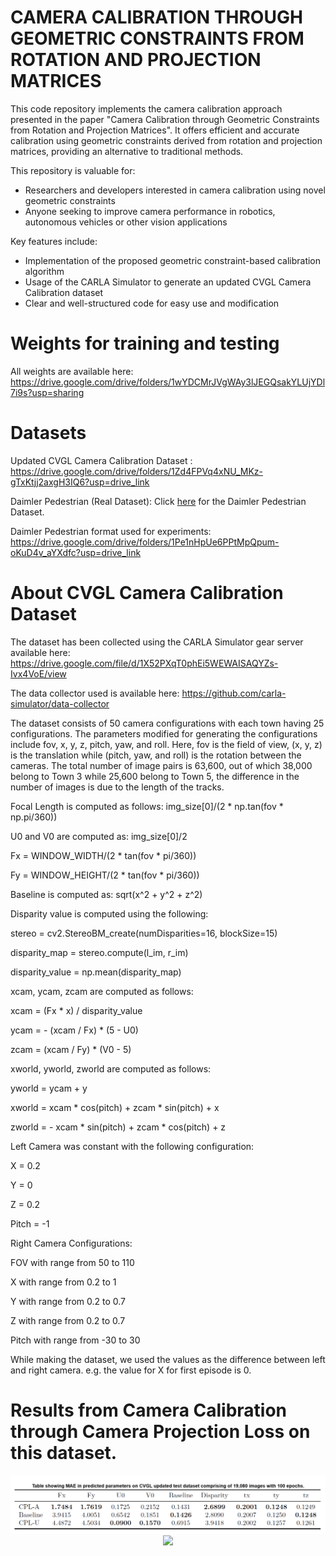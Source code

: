 # CAMERA CALIBRATION THROUGH GEOMETRIC CONSTRAINTS FROM ROTATION AND PROJECTION MATRICES

This code repository implements the camera calibration approach presented in the paper "Camera Calibration through Geometric Constraints from Rotation and Projection Matrices". It offers efficient and accurate calibration using geometric constraints derived from rotation and projection matrices, providing an alternative to traditional methods.

This repository is valuable for:

- Researchers and developers interested in camera calibration using novel geometric constraints
- Anyone seeking to improve camera performance in robotics, autonomous vehicles or other vision applications

Key features include:

- Implementation of the proposed geometric constraint-based calibration algorithm
- Usage of the CARLA Simulator to generate an updated CVGL Camera Calibration dataset
- Clear and well-structured code for easy use and modification

# Weights for training and testing

All weights are available here:  https://drive.google.com/drive/folders/1wYDCMrJVgWAy3lJEGQsakYLUjYDl7i9s?usp=sharing

# Datasets

Updated CVGL Camera Calibration Dataset :
https://drive.google.com/drive/folders/1Zd4FPVq4xNU_MKz-gTxKtjj2axgH3IQ6?usp=drive_link

Daimler Pedestrian (Real Dataset): Click [here](https://www.gavrila.net/Datasets/Daimler_Pedestrian_Benchmark_D/Daimler_Stereo_Ped__Detection_/daimler_stereo_ped__detection_.html) for the Daimler Pedestrian Dataset.

Daimler Pedestrian format used for experiments:
https://drive.google.com/drive/folders/1Pe1nHpUe6PPtMpQpum-oKuD4v_aYXdfc?usp=drive_link

# About CVGL Camera Calibration Dataset

The dataset has been collected using the CARLA Simulator gear server available here: https://drive.google.com/file/d/1X52PXqT0phEi5WEWAISAQYZs-Ivx4VoE/view

The data collector used is available here: https://github.com/carla-simulator/data-collector

The dataset consists of 50 camera configurations with each town having 25 configurations. The parameters modified for generating the configurations include fov, x, y, z, pitch, yaw, and roll. Here, fov is the field of view, (x, y, z) is the translation while (pitch, yaw, and roll) is the rotation between the cameras. The total number of image pairs is 63,600, out of which 38,000 belong to Town 3 while 25,600 belong to Town 5, the difference in the number of images is due to the length of the tracks.

Focal Length is computed as follows: img_size[0]/(2 * np.tan(fov * np.pi/360))

U0 and V0 are computed as: img_size[0]/2

Fx = WINDOW_WIDTH/(2 * tan(fov * pi/360))

Fy = WINDOW_HEIGHT/(2 * tan(fov * pi/360))

Baseline is computed as: sqrt(x^2 + y^2 + z^2)

Disparity value is computed using the following:

stereo = cv2.StereoBM_create(numDisparities=16, blockSize=15)

disparity_map = stereo.compute(l_im, r_im)

disparity_value = np.mean(disparity_map)

xcam, ycam, zcam are computed as follows:

xcam = (Fx * x) / disparity_value
 
ycam = - (xcam / Fx) * (5 - U0)
                
zcam = (xcam / Fy) * (V0 - 5)

xworld, yworld, zworld are computed as follows:

yworld = ycam + y

xworld = xcam * cos(pitch) + zcam * sin(pitch) + x

zworld = - xcam * sin(pitch) + zcam * cos(pitch) + z

Left Camera was  constant with the following configuration:

X = 0.2

Y = 0

Z = 0.2

Pitch = -1

Right Camera Configurations:

FOV with range from 50 to 110

X with range from 0.2 to 1

Y with range from 0.2 to 0.7

Z with range from 0.2 to 0.7

Pitch with range from -30 to 30

While making the dataset, we used the values as the difference between left and right camera. e.g. the value for X for first episode is 0.

# Results from Camera Calibration through Camera Projection Loss on this dataset.

<div align="center">
    <img src="results_updated2.png" </img> 
</div>

<div align="center">
    <img src="Results/results_updated.png" </img> 
</div>

